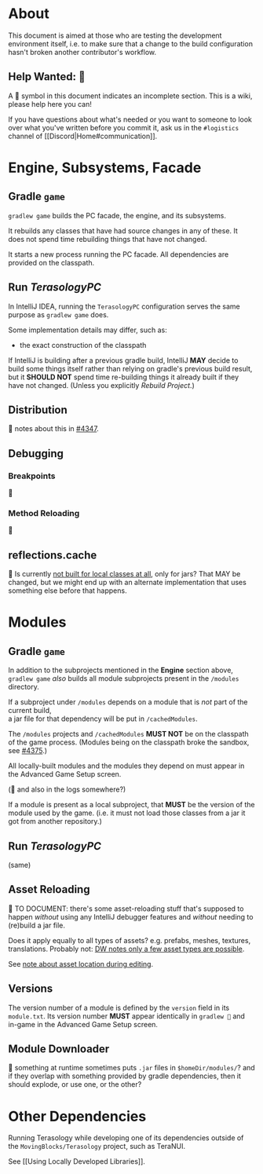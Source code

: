 # About

This document is aimed at those who are testing the development environment itself, i.e. to make sure that a change to the build configuration hasn't broken another contributor's workflow.

## Help Wanted: 🧩

A 🧩 symbol in this document indicates an incomplete section. This is a wiki, please help here you can!

If you have questions about what's needed or you want to someone to look over what you've written before you commit it, ask us in the `#logistics` channel of [[Discord|Home#communication]].

# Engine, Subsystems, Facade

## Gradle `game`

`gradlew game` builds the PC facade, the engine, and its subsystems.

It rebuilds any classes that have had source changes in any of these.
It does not spend time rebuilding things that have not changed.

It starts a new process running the PC facade.
All dependencies are provided on the classpath.

## Run _TerasologyPC_

In IntelliJ IDEA, running the `TerasologyPC` configuration serves the same purpose as `gradlew game` does.

Some implementation details may differ, such as:

* the exact construction of the classpath

If IntelliJ is building after a previous gradle build, IntelliJ **MAY** decide to build some things itself rather than relying on gradle's previous build result, but it **SHOULD NOT** spend time re-building things it already built if they have not changed. (Unless you explicitly _Rebuild Project_.)

## Distribution

🧩 notes about this in [#4347](https://github.com/MovingBlocks/Terasology/pull/4347).


## Debugging

### Breakpoints

🧩

### Method Reloading

🧩

## reflections.cache

🧩 Is currently [not built for local classes at all](https://github.com/MovingBlocks/Terasology/pull/4157#issuecomment-708589181), only for jars? That MAY be changed, but we might end up with an alternate implementation that uses something else before that happens.


# Modules

## Gradle `game`

In addition to the subprojects mentioned in the **Engine** section above, `gradlew game` _also_ builds all module subprojects present in the `/modules` directory.

If a subproject under `/modules` depends on a module that is _not_ part of the current build,  
a jar file for that dependency will be put in `/cachedModules`.

The `/modules` projects and `/cachedModules` **MUST NOT** be on the classpath of the game process. (Modules being on the classpath broke the sandbox, see [#4375](https://github.com/MovingBlocks/Terasology/issues/4375).)

All locally-built modules and the modules they depend on must appear in the Advanced Game Setup screen.

(🧩 and also in the logs somewhere?)

If a module is present as a local subproject, that **MUST** be the version of the module used by the game. (i.e. it must not load those classes from a jar it got from another repository.)

## Run _TerasologyPC_

(same)


## Asset Reloading

🧩 TO DOCUMENT: there's some asset-reloading stuff that's supposed to happen _without_ using any IntelliJ debugger features and _without_ needing to (re)build a jar file.

Does it apply equally to all types of assets? e.g. prefabs, meshes, textures, translations. Probably not: [DW notes only a few asset types are possible](https://github.com/MovingBlocks/Terasology/pull/4157#issuecomment-708589181).

See [note about asset location during editing](https://github.com/MovingBlocks/Terasology/pull/4157#issuecomment-735016251).

## Versions

The version number of a module is defined by the `version` field in its `module.txt`. Its version number **MUST** appear identically in `gradlew 🧩` and in-game in the Advanced Game Setup screen.

## Module Downloader

🧩 something at runtime sometimes puts `.jar` files in `$homeDir/modules/`? and if they overlap with something provided by gradle dependencies, then it should explode, or use one, or the other?


# Other Dependencies

Running Terasology while developing one of its dependencies outside of the `MovingBlocks/Terasology` project, such as TeraNUI.

See [[Using Locally Developed Libraries]].
